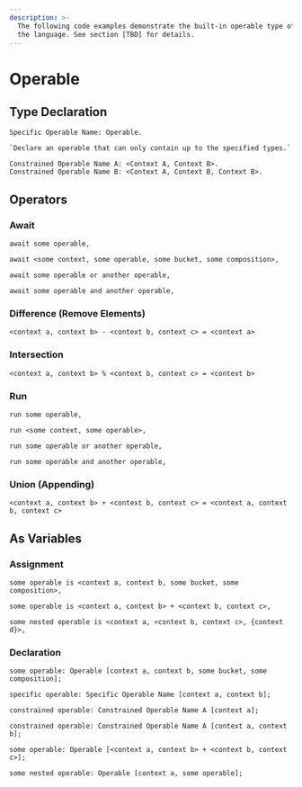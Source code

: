 ```yaml
---
description: >-
  The following code examples demonstrate the built-in operable type offered by
  the language. See section [TBD] for details.
---
```


# Operable

## Type Declaration

```
Specific Operable Name: Operable.
```

```
`Declare an operable that can only contain up to the specified types.`

Constrained Operable Name A: <Context A, Context B>.
Constrained Operable Name B: <Context A, Context B, Context B>.
```

## Operators

### Await

```
await some operable,
```

```
await <some context, some operable, some bucket, some composition>,
```

```
await some operable or another operable,
```

```
await some operable and another operable,
```

### Difference (Remove Elements)

```
<context a, context b> - <context b, context c> = <context a>
```

### Intersection

```
<context a, context b> % <context b, context c> = <context b>
```

### Run

```
run some operable,
```

```
run <some context, some operable>,
```

```
run some operable or another operable,
```

```
run some operable and another operable,
```

### Union (Appending)

```
<context a, context b> + <context b, context c> = <context a, context b, context c>
```

## As Variables

### Assignment

```
some operable is <context a, context b, some bucket, some composition>,
```

```
some operable is <context a, context b> + <context b, context c>,
```

```
some nested operable is <context a, <context b, context c>, {context d}>,
```

### Declaration

```
some operable: Operable [context a, context b, some bucket, some composition];
```

```
specific operable: Specific Operable Name [context a, context b];
```

```
constrained operable: Constrained Operable Name A [context a];
```

```
constrained operable: Constrained Operable Name A [context a, context b];
```

```
some operable: Operable [<context a, context b> + <context b, context c>];
```

```
some nested operable: Operable [context a, some operable];
```
